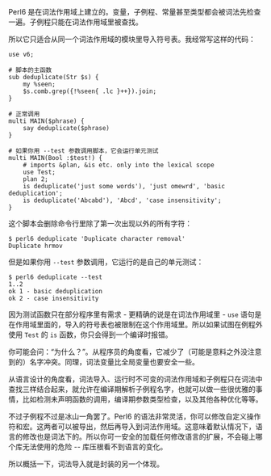 Perl6 是在词法作用域上建立的。变量，子例程、常量甚至类型都会被词法先检查一遍。子例程只能在词法作用域里被查找。

所以它只适合从同一个词法作用域的模块里导入符号表。我经常写这样的代码：

    use v6;

    # 脚本的主函数
    sub deduplicate(Str $s) {
        my %seen;
        $s.comb.grep({!%seen{ .lc }++}).join;
    }

    # 正常调用
    multi MAIN($phrase) {
        say deduplicate($phrase)
    }

    # 如果你用 --test 参数调用脚本，它会运行单元测试
    multi MAIN(Bool :$test!) {
        # imports &plan, &is etc. only into the lexical scope
        use Test;
        plan 2;
        is deduplicate('just some words'), 'just omewrd', 'basic deduplication';
        is deduplicate('Abcabd'), 'Abcd', 'case insensitivity';
    }

这个脚本会删除命令行里除了第一次出现以外的所有字符：

    $ perl6 deduplicate 'Duplicate character removal'
    Duplicate hrmov

但是如果你用 `--test` 参数调用，它运行的是自己的单元测试：

    $ perl6 deduplicate --test
    1..2
    ok 1 - basic deduplication
    ok 2 - case insensitivity

因为测试函数只在部分程序里有需求 - 更精确的说是在词法作用域里 - `use` 语句是在作用域里面的，导入的符号表也被限制在这个作用域里。所以如果试图在例程外使用 `Test` 的 `is` 函数，你只会得到一个编译时报错。

你可能会问：“为什么？”。从程序员的角度看，它减少了（可能是意料之外没注意到的）名字冲突。同理，词法变量比全局变量也要安全一些。

从语言设计的角度看，词法导入、运行时不可变的词法作用域和子例程只在词法中查找三样结合起来，就允许在编译期解析子例程名字，也就可以做一些很优雅的事情，比如检测未声明函数的调用，编译期参数类型检查，以及其他各种优化等等。

不过子例程不过是冰山一角罢了。Perl6 的语法非常灵活，你可以修改自定义操作符和宏。这两者可以被导出，然后再导入到词法作用域。这意味着默认情况下，语言的修改也是词法下的。所以你可一安全的加载任何修改语言的扩展，不会碰上哪个库无法使用的危险 -- 库压根看不到语言的变化。

所以概括一下，词法导入就是封装的另一个体现。
